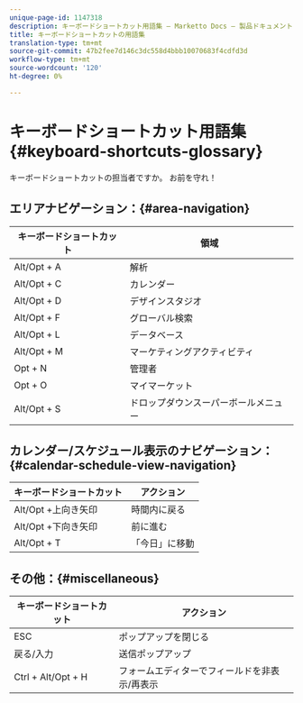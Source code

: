 ```yaml
---
unique-page-id: 1147318
description: キーボードショートカット用語集 — Marketto Docs — 製品ドキュメント
title: キーボードショートカットの用語集
translation-type: tm+mt
source-git-commit: 47b2fee7d146c3dc558d4bbb10070683f4cdfd3d
workflow-type: tm+mt
source-wordcount: '120'
ht-degree: 0%

---
```



# キーボードショートカット用語集{#keyboard-shortcuts-glossary}

キーボードショートカットの担当者ですか。 お前を守れ！

## エリアナビゲーション：{#area-navigation}

| キーボードショートカット | 領域 |
|---|---|
| Alt/Opt + A | 解析 |
| Alt/Opt + C | カレンダー |
| Alt/Opt + D | デザインスタジオ |
| Alt/Opt + F | グローバル検索 |
| Alt/Opt + L | データベース |
| Alt/Opt + M | マーケティングアクティビティ |
| Opt + N | 管理者 |
| Opt + O | マイマーケット |
| Alt/Opt + S | ドロップダウンスーパーボールメニュー |

## カレンダー/スケジュール表示のナビゲーション： {#calendar-schedule-view-navigation}

| キーボードショートカット | アクション |
|---|---|
| Alt/Opt +上向き矢印 | 時間内に戻る |
| Alt/Opt +下向き矢印 | 前に進む |
| Alt/Opt + T | 「今日」に移動 |

## その他：{#miscellaneous}

| キーボードショートカット | アクション |
|---|---|
| ESC | ポップアップを閉じる |
| 戻る/入力 | 送信ポップアップ |
| Ctrl + Alt/Opt + H | フォームエディターでフィールドを非表示/再表示 |

